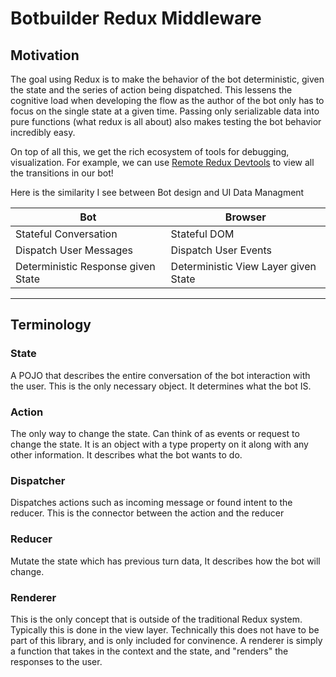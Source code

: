 # Botbuilder Redux Middleware

## Motivation
The goal using Redux is to make the behavior of the bot deterministic, given the state and the series of action being dispatched. This lessens the cognitive load when developing the flow as the author of the bot only has to focus on the single state at a given time. Passing only serializable data into pure functions (what redux is all about) also makes testing the bot behavior incredibly easy. 

On top of all this, we get the rich ecosystem of tools for debugging, visualization.  For example, we can use [Remote Redux Devtools](https://github.com/zalmoxisus/remote-redux-devtools) to view all the transitions in our bot!

Here is the similarity I see between Bot design and UI Data Managment

| Bot                      | Browser                    |
|--------------------------|----------------------------|
| Stateful Conversation    |  Stateful DOM              |
|  Dispatch User Messages  |  Dispatch User Events      |
|  Deterministic Response given State  |  Deterministic View Layer given State  |


-------------

## Terminology
### State
A POJO that describes the entire conversation of the bot interaction with the user. This is the only necessary object. It determines what the bot IS.

### Action
The only way to change the state. Can think of as events or request to change the state. It is an object with a type property on it along with any other information. It describes what the bot wants to do.
‎
### Dispatcher
Dispatches actions such as incoming message or found intent to the reducer. This is the connector between the action and the reducer
‎
### Reducer
Mutate the state which has previous turn data, It describes how the bot will change.

### Renderer
This is the only concept that is outside of the traditional Redux system.  Typically this is done in the view layer.  Technically this does not have to be part of this library, and is only included for convinence.  A renderer is simply a function that takes in the context and the state, and "renders" the responses to the user.

